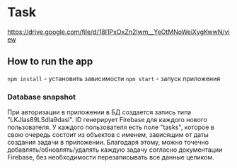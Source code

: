 # Task

https://drive.google.com/file/d/18I1PxOxZn2lwm__YeOtMNoWeiXygKwwN/view

## How to run the app

`npm install` - установить зависимости
`npm start` - запуск приложения

### Database snapshot

При авторизации в приложении в БД создается запись типа "LKJlas89LSdla9dasl". ID генерирует Firebase для каждого нового пользователя.
У каждого пользователя есть поле "tasks", которое в свою очередь состоит из объектов с именем, зависящим от даты создания задачи в приложении.
Благодаря этому, можно точечно добавлять/обновлять/удалять каждую задачу согласно документации Firebase, без необходимости перезаписывать все данные целиком.


